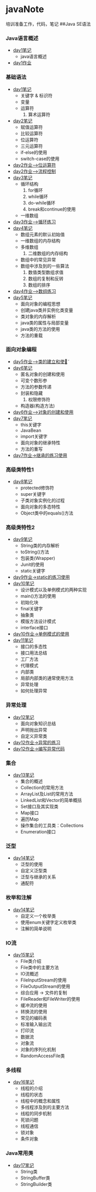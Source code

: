 # javaNote
培训准备工作，代码，笔记
##Java SE语法
### Java语言概述
* [day1笔记](JavaSummary/day1.md)    
    * java语言概述
* [day1作业](JavaSummary/day1code.java)

### 基础语法
* [day1笔记](BasicGrammar/day1.md)
   * 关键字 & 标识符     
   * 变量      
   * 运算符     
      1. 算术运算符  
* [day2笔记](BasicGrammar/day2.md)     
   * 赋值运算符
   * 比较运算符     
   * 位运算符     
   * 三元运算符      
   * if-else的使用      
   * switch-case的使用      
* [day2作业-->位运算符](BasicGrammar/BitOperation.java)
* [day2作业-->流程控制](BasicGrammar/ProcessControl.java)  
* [day3笔记](BasicGrammar/day3.md)
   * 循环结构      
      1. for循环     
      2. while循环     
      3. do-while循环     
      4. break和continue的使用      
   * 一维数组       
* [day3作业-->循环练习](BasicGrammar/LoopPractice.java)
* [day4笔记](BasicGrammar/day4.md)
   * 数组元素的默认初始值
   * 一维数组的内存结构
   * 多维数组
      1. 二维数组的内存结构
   * 数组中的常见异常
   * 数组中涉及到的一些算法
      1. 数值类型数组求值
      2. 数组的复制和反转
      3. 数组的排序
* [day4作业-->数组练习](BasicGrammar/ArrayTest.java)
* [day5笔记](Object-OrientedProgram/day5.md)
   * 面向对象的编程思想
   * 创建java类并实例化类变量
   * 类对象的内存解析
   * java类的属性与局部变量
   * java类的方法的使用
   * 方法的重载

### 面向对象编程
* [day5作业-->类的建立和使用̃](Object-OrientedProgram/ClassTest.java)
* [day6笔记](Object-OrientedProgram/day6.md)
   * 匿名对象的创建和使用
   * 可变个数形参
   * 方法的参数传递
   * 封装和隐藏
      1. 权限修饰符
   * 构造器(构造方法)
* [day6作业-->对象的创建和使用](Object-OrientedProgram/ObjectTest.java)
* [day7笔记](Object-OrientedProgram/day7.md)
   * this关键字
   * JavaBean
   * import关键字
   * 面向对象的继承特性
   * 方法的重写
* [day7作业->继承的练习使用](Object-OrientedProgram/InheritTest.java)

### 高级类特性1
* [day8笔记](ProClassFeature/day8.md)
   * protected修饰符
   * super关键字
   * 子类对象实例化的过程
   * 面向对象的多态特性
   * Object类中的equals()方法

### 高级类特性2
* [day9笔记](ProClassFeature/day9.md)
   * String类的内存解析
   * toString()方法
   * 包装类(Wrapper)
   * Junit的使用
   * static关键字
* [day9作业->static的练习使用](ProClassFeature/BankAccount.java)
* [day10笔记](ProClassFeature/day10.md)
   * 设计模式以及单例模式的两种实现
   * main()方法的使用
   * 初始化块
   * final关键字
   * 抽象类
   * 模版方法设计模式
   * interface接口
* [day10作业->单例模式的使用](ProClassFeature/SingletonTest.java)
* [day11笔记](ProClassFeature/day11.md)
   * 接口的多态性
   * 接口用法总结
   * 工厂方法
   * 代理模式
   * 内部类
   * 局部内部类的通常使用方法
   * 异常处理
   * 如何处理异常

### 异常处理
* [day12笔记](Exception/day12.md)
   * 面向对象知识总结
   * 声明抛出异常
   * 自定义异常类
* [day12作业->异常的练习](Exception/ExceptionTest.java)
* [day12作业->编写异常代码](Exception/EcmDef.java)

### 集合
* [day13笔记](Collection/day13.md)
   * 集合的概述
   * Collection的常用方法
   * ArrayList及List的常用方法
   * LinkedList和Vector的简单概括
   * Set接口及其实现类
   * Map接口
   * 遍历Map
   * 操作集合的工具类：Collections
   * Enumeration接口

### 泛型
* [day14笔记](Generic/day14.md)
   * 泛型的使用
   * 自定义泛型类
   * 泛型与继承的关系
   * 通配符

### 枚举和注解
* [day14笔记](EnumAndAnnotation/day14.md)
   * 自定义一个枚举类
   * 使用enum关键字定义枚举类
   * 注解的简单说明

### IO流
* [day15笔记](IO/day15.md)
   * File类介绍
   * File类中的主要方法
   * IO流概述
   * FileInputStream的使用
   * FileOutputStream的使用
   * 综合应用 -> 文件的复制
   * FileReader和FileWriter的使用
   * 缓冲流的使用
   * 转换流的使用
   * 常见的编码表
   * 标准输入输出流
   * 打印流
   * 数据流
   * 对象流
   * 对象的序列化机制
   * RandomAccessFile类

### 多线程
* [day16笔记](MultiThread/day16.md)
   * 线程的介绍
   * 线程的状态
   * 线程中的概念和属性
   * 多线程涉及到的主要方法
   * 线程的同步机制
   * 死锁问题
   * 线程通信
   * 锁对象
   * 条件对象

### Java常用类
* [day17笔记](JavaClass/day17.md)
   * String类
   * StringBuffer类
   * StringBuilder类
